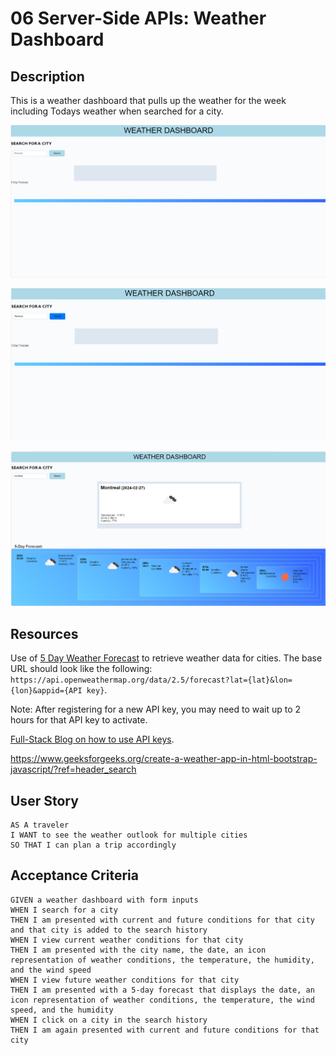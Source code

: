 # 06 Server-Side APIs: Weather Dashboard

## Description

This is a weather dashboard that pulls up the weather for the week including Todays weather when searched for a city.

![alt text](<Page 1.png>)



![alt text](<Page 2.png>)


![alt text](<page 3.png>)

## Resources 

Use of [5 Day Weather Forecast](https://openweathermap.org/forecast5) to retrieve weather data for cities. The base URL should look like the following: `https://api.openweathermap.org/data/2.5/forecast?lat={lat}&lon={lon}&appid={API key}`. 

Note: After registering for a new API key, you may need to wait up to 2 hours for that API key to activate.


[Full-Stack Blog on how to use API keys](https://coding-boot-camp.github.io/full-stack/apis/how-to-use-api-keys).


https://www.geeksforgeeks.org/create-a-weather-app-in-html-bootstrap-javascript/?ref=header_search



## User Story

```
AS A traveler
I WANT to see the weather outlook for multiple cities
SO THAT I can plan a trip accordingly
```

## Acceptance Criteria

```
GIVEN a weather dashboard with form inputs
WHEN I search for a city
THEN I am presented with current and future conditions for that city and that city is added to the search history
WHEN I view current weather conditions for that city
THEN I am presented with the city name, the date, an icon representation of weather conditions, the temperature, the humidity, and the wind speed
WHEN I view future weather conditions for that city
THEN I am presented with a 5-day forecast that displays the date, an icon representation of weather conditions, the temperature, the wind speed, and the humidity
WHEN I click on a city in the search history
THEN I am again presented with current and future conditions for that city
```
